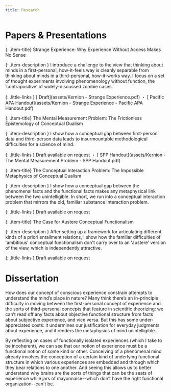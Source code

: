 ```yaml
---
title: Research
---
```


# Papers & Presentations

{: .item-title}
Strange Experience: <span class="subtitle">Why Experience Without Access Makes No Sense</span>

{: .item-description }
I introduce a challenge to the view that thinking about minds in a first-personal, how-it-feels way is cleanly separable from thinking about minds in a third-personal, how-it-works way. I focus on a set of thought experiments involving phenomenology without function, the ‘contrapositive’ of widely-discussed zombie cases.

{: .little-links }
[<i class="fa fa-file-o" aria-hidden="true"></i> Draft](assets/Kernion - Strange Experience.pdf) ・ [<i class="fa fa-file-o" aria-hidden="true"></i> Pacific APA Handout](assets/Kernion - Strange Experience - Pacific APA Handout.pdf)

{: .item-title}
The Mental Measurement Problem: <span class="subtitle">The Frictionless Epistemology of Conceptual Dualism</span>

{: .item-description }
I show how a conceptual gap between first-person data and third-person data leads to insurmountable methodological difficulties for a science of mind.

{: .little-links }
Draft available on request ・ [<i class="fa fa-file-o" aria-hidden="true"></i> SPP Handout](assets/Kernion - The Mental Measurement Problem - SPP Handout.pdf)

{: .item-title}
The Conceptual Interaction Problem: <span class="subtitle">The Impossible Metaphysics of Conceptual Dualism</span>

{: .item-description }
I show how a conceptual gap between the phenomenal facts and the functional facts makes any metaphysical link between the two unintelligible. In short, we run into a conceptual interaction problem that mirrors the old, familiar substance interaction problem.

{: .little-links }
Draft available on request

{: .item-title}
The Case for Austere Conceptual Functionalism

{: .item-description }
After setting up a framework for articulating different kinds of a priori entailment relations, I show how the familiar difficulties of 'ambitious' conceptual functionalism don't carry over to an 'austere' version of the view, which is independently attractive.

{: .little-links }
Draft available on request

# Dissertation

How does our concept of conscious experience constrain attempts to understand the mind’s place in nature? Many think there’s an in-principle difficulty in moving between the first-personal concept of experience and the sorts of third-personal concepts that feature in scientific theorizing: we can’t read off any facts about objective functional structure from facts about subjective experience, and vice versa. But this has some under-appreciated costs: it undermines our justification for everyday judgments about experience, and it renders the metaphysics of mind unintelligible.

By reflecting on cases of functionally isolated experiences (which I take to be incoherent), we can see that our notion of experience must be a functional notion of some kind or other. Conceiving of a phenomenal mind already involves the conception of a certain kind of underlying functional structure in which various experiences are embedded and through which they bear relations to one another. And seeing this allows us to better understand why brains are the sorts of things that can be the seats of experience while jars of mayonnaise--which don’t have the right functional organization--can't be.

<!--

# Other Work

{: .item-title}
Cognitive Architecture and Computation

{: .item-description }
While I mostly focus on conceptual issues in my dissertation (where I argue that minds, in general, are integrated systems which unify disparate phenomenal states), my preferred conceptual conclusions naturally lead to future work that lies at the intersection of philosophy and science--work that goes about the task of constructing a model of the contingent architecture of human minds that conforms to the a priori constraints laid out in my dissertation. Here, I'm most interested in showing that we can't specify a general 'thinking module' over and above the collection task-specific modules: 'thinking' is just the ebb and flow of outputs that are dumped into a single global workspace.


{: .item-title}
The Puzzling Anti-Realism of Contemporary Physics

{: .item-title}
A Reductionist Approach to Knowledge

-->


